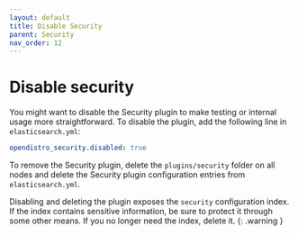 ```yaml
---
layout: default
title: Disable Security
parent: Security
nav_order: 12
---
```


# Disable security

You might want to disable the Security plugin to make testing or internal usage more straightforward. To disable the plugin, add the following line in `elasticsearch.yml`:

```yml
opendistro_security.disabled: true
```

To remove the Security plugin, delete the `plugins/security` folder on all nodes and delete the Security plugin configuration entries from `elasticsearch.yml`.

Disabling and deleting the plugin exposes the `security` configuration index. If the index contains sensitive information, be sure to protect it through some other means. If you no longer need the index, delete it.
{: .warning }
